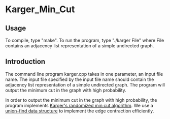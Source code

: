# Karger_Min_Cut

## Usage
To compile, type "make". To run the program, type "./karger File" where File contains an adjacency list 
representation of a simple undirected graph.

## Introduction

The command line program karger.cpp takes in one parameter, an input file
name. The input file specified by the input file name should contain the
adjacency list representation of a simple undirected graph. The program
will output the minimum cut in the graph with high probability.

In order to output the minimum cut in the graph with high probability, the 
program implements [Karger's randomized min cut algorithm](https://en.wikipedia.org/wiki/Karger%27s_algorithm).
We use a [union-find data structure](https://en.wikipedia.org/wiki/Disjoint-set_data_structure) to implement
the edge contraction efficiently.
